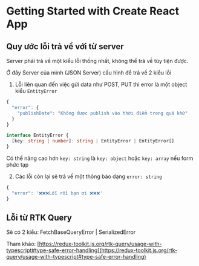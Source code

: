 # Getting Started with Create React App

## Quy ước lỗi trả về với từ server

Server phải trả về một kiểu lỗi thống nhất, không thể trả về tùy tiện được.

Ở đây Server của mình (JSON Server) cấu hình để trả về 2 kiểu lỗi

1. Lỗi liên quan đến việc gửi data như POST, PUT thì error là một object kiểu `EntityError`

```ts
{
  "error": {
    "publishDate": "Không được publish vào thời điểm trong quá khứ"
  }
}
```

```ts
interface EntityError {
  [key: string | number]: string | EntityError | EntityError[]
}
```

Có thể nâng cao hơn `key: string` là `key: object` hoặc `key: array` nếu form phức tạp

2. Các lỗi còn lại sẽ trả về một thông báo dạng `error: string`

```ts
{
  "error": '❌❌❌Lỗi rồi bạn ơi ❌❌❌'
}
```

## Lỗi từ RTK Query

Sẽ có 2 kiểu: FetchBaseQueryError | SerializedError

Tham khảo: [https://redux-toolkit.js.org/rtk-query/usage-with-typescript#type-safe-error-handling](https://redux-toolkit.js.org/rtk-query/usage-with-typescript#type-safe-error-handling)
